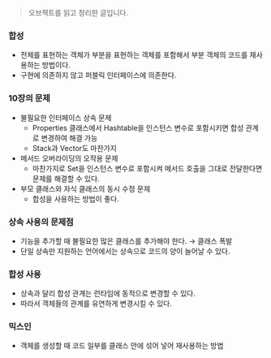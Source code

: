 > 오브젝트를 읽고 정리한 글입니다.
>

### 합성

- 전체를 표현하는 객체가 부분을 표현하는 객체를 포함해서 부분 객체의 코드를 재사용하는 방법이다.
- 구현에 의존하지 않고 퍼블릭 인터페이스에 의존한다.

### 10장의 문제

- 불필요한 인터페이스 상속 문제
    - Properties 클래스에서 Hashtable을 인스턴스 변수로 포함시키면 합성 관계로 변경하여 해결 가능
    - Stack과 Vector도 마찬가지
- 메서드 오버라이딩의 오작용 문제
    - 마찬가지로 Set을 인스턴스 변수로 포함시켜 메서드 호출을 그대로 전달한다면 문제를 해결할 수 있다.
- 부모 클래스와 자식 클래스의 동시 수정 문제
    - 합성을 사용하는 방법이 좋다.

### 상속 사용의 문제점

- 기능을 추가할 때 불필요한 많은 클래스를 추가해야 한다. → 클래스 폭발
- 단일 상속만 지원하는 언어에서는 상속으로 코드의 양이 늘어날 수 있다.

### 합성 사용

- 상속과 달리 합성 관계는 런타임에 동적으로 변경할 수 있다.
- 따라서 객체들의 관계를 유연하게 변경시킬 수 있다.

### 믹스인

- 객체를 생성할 때 코드 일부를 클래스 안에 섞어 넣어 재사용하는 방법